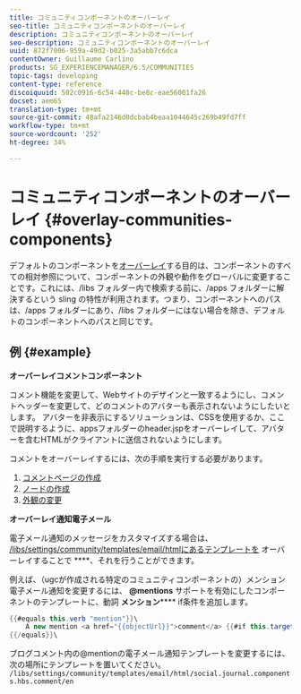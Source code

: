 ```yaml
---
title: コミュニティコンポーネントのオーバーレイ
seo-title: コミュニティコンポーネントのオーバーレイ
description: コミュニティコンポーネントのオーバーレイ
seo-description: コミュニティコンポーネントのオーバーレイ
uuid: 872f7006-959a-49d2-b025-3a5abb7c6dca
contentOwner: Guillaume Carlino
products: SG_EXPERIENCEMANAGER/6.5/COMMUNITIES
topic-tags: developing
content-type: reference
discoiquuid: 502c0916-6c54-440c-be8c-eae56001fa26
docset: aem65
translation-type: tm+mt
source-git-commit: 48afa2146d0dcbab4beaa1044645c269b49fd7ff
workflow-type: tm+mt
source-wordcount: '252'
ht-degree: 34%

---
```



# コミュニティコンポーネントのオーバーレイ {#overlay-communities-components}

デフォルトのコンポーネントを[オーバーレイ](/help/communities/client-customize.md#overlays)する目的は、コンポーネントのすべての相対参照について、コンポーネントの外観や動作をグローバルに変更することです。これには、/libs フォルダー内で検索する前に、/apps フォルダーに解決するという sling の特性が利用されます。つまり、コンポーネントへのパスは、/apps フォルダーにあり、/libs フォルダーにはない場合を除き、デフォルトのコンポーネントへのパスと同じです。

## 例 {#example}

**オーバーレイコメントコンポーネント**

コメント機能を変更して、Webサイトのデザインと一致するようにし、コメントヘッダーを変更して、どのコメントのアバターも表示されないようにしたいとします。 アバターを非表示にするソリューションは、CSSを使用するか、ここで説明するように、appsフォルダーのheader.jspをオーバーレイして、アバターを含むHTMLがクライアントに送信されないようにします。

コメントをオーバーレイするには、次の手順を実行する必要があります。

1. [コメントページの作成](/help/communities/overlay-create-comments-page.md)
1. [ノードの作成](/help/communities/overlay-create-nodes.md)
1. [外観の変更](/help/communities/overlay-alter-appearance.md)

**オーバーレイ通知電子メール**

電子メール通知のメッセージをカスタマイズする場合は、 [/libs/settings/community/templates/email/htmlにあるテンプレートを](/help/communities/client-customize.md#overlays) オーバーレイすることで ****、それを行うことができます。

例えば、（ugcが作成される特定のコミュニティコンポーネントの）メンション電子メール通知を変更するには、 **@mentions** サポートを有効にしたコンポーネントのテンプレートに、動詞 **メンション****** if条件を追加します。

```java
{{#equals this.verb "mention"}}\
    A new mention <a href="{{objectUrl}}">comment</a> {{#if this.target.properties.[jcr:title]}}to the article "{{{target.displayName}}}" {{/if}}was added by {{{user.name}}} on {{dateUtil this.published format="EEE, d MMM yyyy HH:mm:ss z"}}.\n \
{{/equals}}\
```

ブログコメント内の@mentionの電子メール通知テンプレートを変更するには、次の場所にテンプレートを置いてください。 `/libs/settings/community/templates/email/html/social.journal.components.hbs.comment/en`
